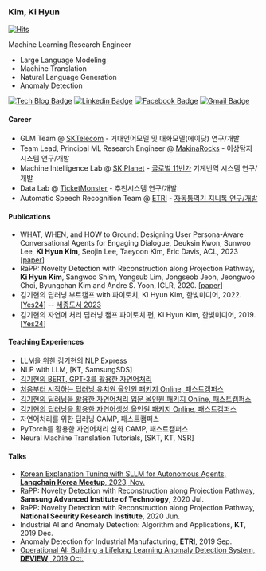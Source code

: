 ### Kim, Ki Hyun

[![Hits](https://hits.seeyoufarm.com/api/count/incr/badge.svg?url=https://github.com/kh-kim/hit-counter)](https://hits.seeyoufarm.com)

Machine Learning Research Engineer

- Large Language Modeling
- Machine Translation
- Natural Language Generation
- Anomaly Detection

[![Tech Blog Badge](http://img.shields.io/badge/-Tech%20blog-black?style=flat-square&logo=github&link=https://kh-kim.github.io/)](https://kh-kim.github.io/)
[![Linkedin Badge](https://img.shields.io/badge/-LinkedIn-blue?style=flat-square&logo=Linkedin&logoColor=white&link=https://www.linkedin.com/in/ki-hyun-kim/)](https://www.linkedin.com/in/ki-hyun-kim/)
[![Facebook Badge](https://img.shields.io/badge/facebook-1877f2?style=flat-square&logo=facebook&logoColor=white&link=https://www.facebook.com/pointzz)](https://www.facebook.com/pointzz)
[![Gmail Badge](https://img.shields.io/badge/Gmail-d14836?style=flat-square&logo=Gmail&logoColor=white&link=mailto:nlp.with.deep.learning@gmail.com)](mailto:nlp.with.deep.learning@gmail.com)

#### Career

- GLM Team @ [SKTelecom](https://www.sktelecom.com/) - 거대언어모델 및 대화모델(에이닷) 연구/개발
- Team Lead, Principal ML Research Engineer @ [MakinaRocks](http://www.makinarocks.ai/) - 이상탐지 시스템 연구/개발
- Machine Intelligence Lab @ [SK Planet](https://www.skplanet.com/) - [글로벌 11번가](https://global.11st.co.kr/html/en/main_en.html) 기계번역 시스템 연구/개발
- Data Lab @ [TicketMonster](https://www.tmon.co.kr/) - 추천시스템 연구/개발
- Automatic Speech Recognition Team @ [ETRI](https://etri.re.kr/kor/main/main.etri) - [자동통역기 지니톡 연구/개발](https://news.naver.com/main/read.nhn?mode=LSD&mid=sec&sid1=101&oid=422&aid=0000079035)

#### Publications

- WHAT, WHEN, and HOW to Ground: Designing User Persona-Aware Conversational Agents for Engaging Dialogue, Deuksin Kwon, Sunwoo Lee, **Ki Hyun Kim**, Seojin Lee, Taeyoon Kim, Eric Davis, ACL, 2023 [[paper](https://arxiv.org/abs/2306.03361)]
- RaPP: Novelty Detection with Reconstruction along Projection Pathway, **Ki Hyun Kim**, Sangwoo Shim, Yongsub Lim, Jongseob Jeon, Jeongwoo Choi, Byungchan Kim and Andre S. Yoon, ICLR, 2020. [[paper](https://openreview.net/forum?id=HkgeGeBYDB)]
- 김기현의 딥러닝 부트캠프 with 파이토치, Ki Hyun Kim, 한빛미디어, 2022. [[Yes24](http://www.yes24.com/Product/Goods/112198327)] -- [세종도서 2023](https://bookapply.kpipa.or.kr/front/main.do)
- 김기현의 자연어 처리 딥러닝 캠프 파이토치 편, Ki Hyun Kim, 한빛미디어, 2019. [[Yes24](http://www.yes24.com/Product/Goods/74802622)]

#### Teaching Experiences

- [LLM을 위한 김기현의 NLP Express](https://fastcampus.co.kr/data_online_nlpexpress)
- NLP with LLM, [KT, SamsungSDS]
- [김기현의 BERT, GPT-3를 활용한 자연어처리](https://fastcampus.co.kr/data_online_bertgpt3)
- [처음부터 시작하는 딥러닝 유치원 올인원 패키지 Online, 패스트캠퍼스](https://www.fastcampus.co.kr/data_online_pytorch)
- [김기현의 딥러닝을 활용한 자연어처리 입문 올인원 패키지 Online, 패스트캠퍼스](https://www.fastcampus.co.kr/data_online_dpnlp)
- [김기현의 딥러닝을 활용한 자연어생성 올인원 패키지 Online, 패스트캠퍼스](https://www.fastcampus.co.kr/data_online_dpnlg)
- 자연어처리를 위한 딥러닝 CAMP, 패스트캠퍼스
- PyTorch를 활용한 자연어처리 심화 CAMP, 패스트캠퍼스
- Neural Machine Translation Tutorials, [SKT, KT, NSR]

#### Talks

- [Korean Explanation Tuning with SLLM for Autonomous Agents, **Langchain Korea Meetup**, 2023, Nov.](https://www.slideshare.net/KiHyunKim18/llm-cot-autonomous-agents-explanation-tuning-sllm)
- RaPP: Novelty Detection with Reconstruction along Projection Pathway, **Samsung Advanced Institute of Technology**, 2020 Jul.
- RaPP: Novelty Detection with Reconstruction along Projection Pathway, **National Security Research Institute**, 2020 Jun.
- Industrial AI and Anomaly Detection: Algorithm and Applications, **KT**, 2019 Dec.
- Anomaly Detection for Industrial Manufacturing, **ETRI**, 2019 Sep.
- [Operational AI: Building a Lifelong Learning Anomaly Detection System, **DEVIEW**, 2019 Oct.](https://deview.kr/2019/schedule/286)

<!--
**kh-kim/kh-kim** is a ✨ _special_ ✨ repository because its `README.md` (this file) appears on your GitHub profile.

Here are some ideas to get you started:

- 🔭 I’m currently working on ...
- 🌱 I’m currently learning ...
- 👯 I’m looking to collaborate on ...
- 🤔 I’m looking for help with ...
- 💬 Ask me about ...
- 📫 How to reach me: ...
- 😄 Pronouns: ...
- ⚡ Fun fact: ...
-->
